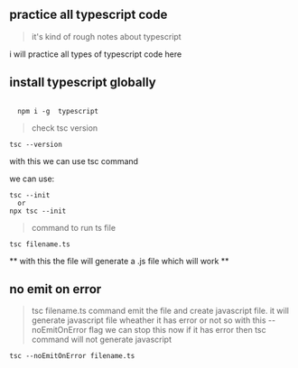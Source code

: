 ## practice all typescript code

> it's kind of rough notes about typescript

i will practice all types of typescript code here

## install typescript globally

```

  npm i -g  typescript

```

> check tsc version

```
tsc --version
```

with this we can use tsc command

we can use:

```
tsc --init
  or
npx tsc --init
```

> command to run ts file

```
tsc filename.ts
```

** with this the file will generate a .js file which will work **

## no emit on error

> tsc filename.ts command emit the file and create javascript file.
> it will generate javascript file wheather it has error or not
> so with this --noEmitOnError flag we can stop this
> now if it has error then tsc command will not generate javascript

```
tsc --noEmitOnError filename.ts
```
